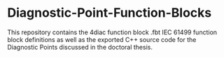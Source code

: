 # Diagnostic-Point-Function-Blocks

This repository contains the 4diac function block .fbt IEC 61499 function block definitions as well as the exported C++ source code for the Diagnostic Points discussed in the doctoral thesis.
